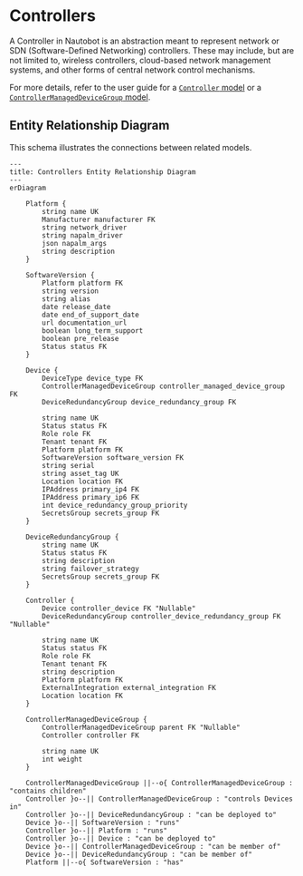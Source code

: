 # Controllers

A Controller in Nautobot is an abstraction meant to represent network or SDN (Software-Defined Networking) controllers. These may include, but are not limited to, wireless controllers, cloud-based network management systems, and other forms of central network control mechanisms.

For more details, refer to the user guide for a [`Controller` model](../../user-guide/core-data-model/dcim/controller.md) or a [`ControllerManagedDeviceGroup` model](../../user-guide/core-data-model/dcim/controllermanageddevicegroup.md).

## Entity Relationship Diagram

This schema illustrates the connections between related models.

```mermaid
---
title: Controllers Entity Relationship Diagram
---
erDiagram

    Platform {
        string name UK
        Manufacturer manufacturer FK
        string network_driver
        string napalm_driver
        json napalm_args
        string description
    }

    SoftwareVersion {
        Platform platform FK
        string version
        string alias
        date release_date
        date end_of_support_date
        url documentation_url
        boolean long_term_support
        boolean pre_release
        Status status FK
    }

    Device {
        DeviceType device_type FK
        ControllerManagedDeviceGroup controller_managed_device_group FK
        DeviceRedundancyGroup device_redundancy_group FK

        string name UK
        Status status FK
        Role role FK
        Tenant tenant FK
        Platform platform FK
        SoftwareVersion software_version FK
        string serial
        string asset_tag UK
        Location location FK
        IPAddress primary_ip4 FK
        IPAddress primary_ip6 FK
        int device_redundancy_group_priority
        SecretsGroup secrets_group FK
    }

    DeviceRedundancyGroup {
        string name UK
        Status status FK
        string description
        string failover_strategy
        SecretsGroup secrets_group FK
    }

    Controller {
        Device controller_device FK "Nullable"
        DeviceRedundancyGroup controller_device_redundancy_group FK "Nullable"

        string name UK
        Status status FK
        Role role FK
        Tenant tenant FK
        string description
        Platform platform FK
        ExternalIntegration external_integration FK
        Location location FK
    }

    ControllerManagedDeviceGroup {
        ControllerManagedDeviceGroup parent FK "Nullable"
        Controller controller FK

        string name UK
        int weight
    }

    ControllerManagedDeviceGroup ||--o{ ControllerManagedDeviceGroup : "contains children"
    Controller }o--|| ControllerManagedDeviceGroup : "controls Devices in"
    Controller }o--|| DeviceRedundancyGroup : "can be deployed to"
    Device }o--|| SoftwareVersion : "runs"
    Controller }o--|| Platform : "runs"
    Controller }o--|| Device : "can be deployed to"
    Device }o--|| ControllerManagedDeviceGroup : "can be member of"
    Device }o--|| DeviceRedundancyGroup : "can be member of"
    Platform ||--o{ SoftwareVersion : "has"
```
